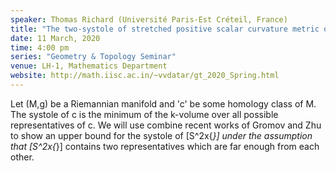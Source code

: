 ```yaml
---
speaker: Thomas Richard (Université Paris-Est Créteil, France)
title: "The two-systole of stretched positive scalar curvature metric on S^2xS^2"
date: 11 March, 2020
time: 4:00 pm
series: "Geometry & Topology Seminar"
venue: LH-1, Mathematics Department
website: http://math.iisc.ac.in/~vvdatar/gt_2020_Spring.html
---
```


Let (M,g) be a Riemannian manifold and 'c' be some homology class of M. The systole of c is the minimum of the k-volume over 
all possible representatives of c. We will use combine recent works of Gromov and Zhu to show an upper bound for the 
systole of [S^2x{*}]  under the assumption that [S^2x{*}] contains two representatives which are far enough from each other.
